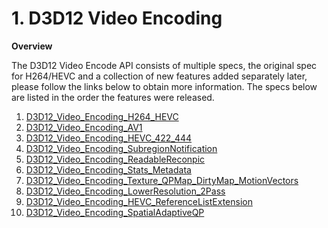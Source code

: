 # 1. D3D12 Video Encoding

**Overview**

The D3D12 Video Encode API consists of multiple specs, the original spec for H264/HEVC and a collection of new features added separately later, please follow the links below to obtain more information. The specs below are listed in the order the features were released.

1. [D3D12_Video_Encoding_H264_HEVC](D3D12_Video_Encoding_H264_HEVC.md)
2. [D3D12_Video_Encoding_AV1](D3D12_Video_Encoding_AV1.md)
3. [D3D12_Video_Encoding_HEVC_422_444](D3D12_Video_Encoding_HEVC_422_444.md)
4. [D3D12_Video_Encoding_SubregionNotification](D3D12_Video_Encoding_SubregionNotification.md)
5. [D3D12_Video_Encoding_ReadableReconpic](D3D12_Video_Encoding_ReadableReconpic.md)
6. [D3D12_Video_Encoding_Stats_Metadata](D3D12_Video_Encoding_Stats_Metadata.md)
7. [D3D12_Video_Encoding_Texture_QPMap_DirtyMap_MotionVectors](D3D12_Video_Encoding_Texture_QPMap_DirtyMap_MotionVectors.md)
8. [D3D12_Video_Encoding_LowerResolution_2Pass](D3D12_Video_Encoding_LowerResolution_2Pass.md)
9. [D3D12_Video_Encoding_HEVC_ReferenceListExtension](D3D12_Video_Encoding_HEVC_ReferenceListExtension.md)
10. [D3D12_Video_Encoding_SpatialAdaptiveQP](D3D12_Video_Encoding_SpatialAdaptiveQP.md)